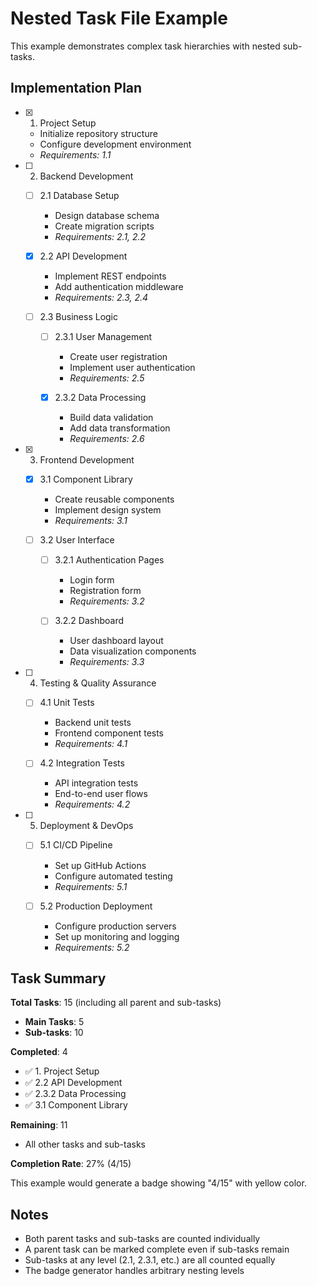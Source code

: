 # Nested Task File Example

This example demonstrates complex task hierarchies with nested sub-tasks.

## Implementation Plan

- [x] 1. Project Setup
  - Initialize repository structure
  - Configure development environment
  - _Requirements: 1.1_

- [ ] 2. Backend Development
  - [ ] 2.1 Database Setup
    - Design database schema
    - Create migration scripts
    - _Requirements: 2.1, 2.2_
  
  - [x] 2.2 API Development
    - Implement REST endpoints
    - Add authentication middleware
    - _Requirements: 2.3, 2.4_
  
  - [ ] 2.3 Business Logic
    - [ ] 2.3.1 User Management
      - Create user registration
      - Implement user authentication
      - _Requirements: 2.5_
    
    - [x] 2.3.2 Data Processing
      - Build data validation
      - Add data transformation
      - _Requirements: 2.6_

- [x] 3. Frontend Development
  - [x] 3.1 Component Library
    - Create reusable components
    - Implement design system
    - _Requirements: 3.1_
  
  - [ ] 3.2 User Interface
    - [ ] 3.2.1 Authentication Pages
      - Login form
      - Registration form
      - _Requirements: 3.2_
    
    - [ ] 3.2.2 Dashboard
      - User dashboard layout
      - Data visualization components
      - _Requirements: 3.3_

- [ ] 4. Testing & Quality Assurance
  - [ ] 4.1 Unit Tests
    - Backend unit tests
    - Frontend component tests
    - _Requirements: 4.1_
  
  - [ ] 4.2 Integration Tests
    - API integration tests
    - End-to-end user flows
    - _Requirements: 4.2_

- [ ] 5. Deployment & DevOps
  - [ ] 5.1 CI/CD Pipeline
    - Set up GitHub Actions
    - Configure automated testing
    - _Requirements: 5.1_
  
  - [ ] 5.2 Production Deployment
    - Configure production servers
    - Set up monitoring and logging
    - _Requirements: 5.2_

## Task Summary

**Total Tasks**: 15 (including all parent and sub-tasks)
- **Main Tasks**: 5
- **Sub-tasks**: 10

**Completed**: 4
- ✅ 1. Project Setup
- ✅ 2.2 API Development  
- ✅ 2.3.2 Data Processing
- ✅ 3.1 Component Library

**Remaining**: 11
- All other tasks and sub-tasks

**Completion Rate**: 27% (4/15)

This example would generate a badge showing "4/15" with yellow color.

## Notes

- Both parent tasks and sub-tasks are counted individually
- A parent task can be marked complete even if sub-tasks remain
- Sub-tasks at any level (2.1, 2.3.1, etc.) are all counted equally
- The badge generator handles arbitrary nesting levels
